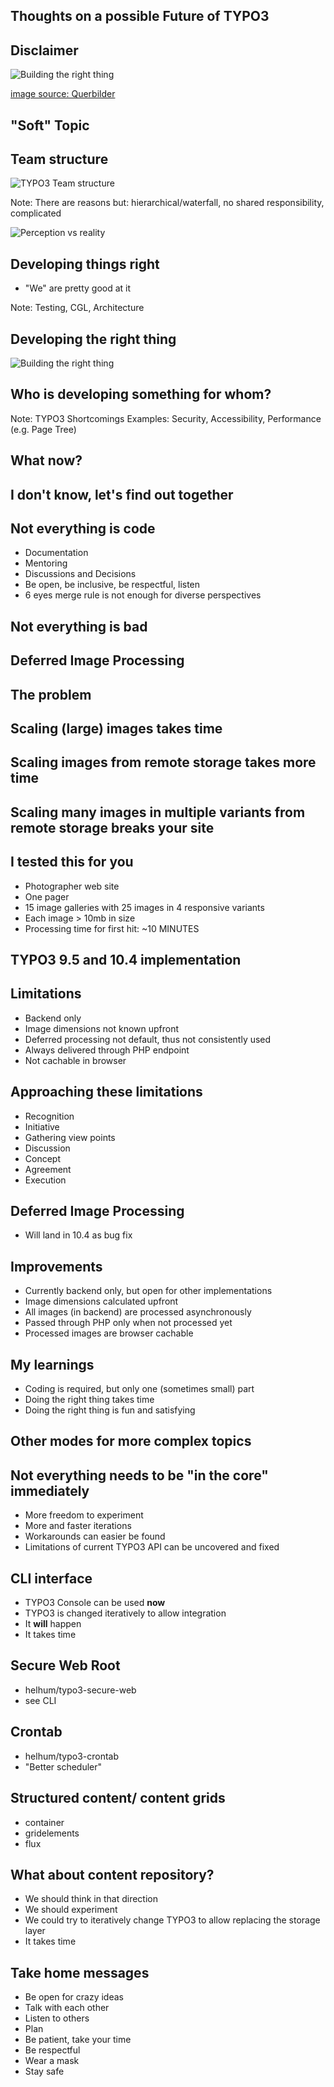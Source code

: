 ## Thoughts on a possible Future of TYPO3



## Disclaimer



![Building the right thing](assets/189_hellseher_glaskugel.gif)

[image source: Querbilder](http://www.querbilder.de/cartoons/189_hellseher_glaskugel.gif)



## "Soft" Topic



## Team structure



![TYPO3 Team structure](https://typo3.org/fileadmin/t3o_common_storage/images/community/teams_team-members/Core_Development_Structure.png)

Note: There are reasons but: hierarchical/waterfall, no shared responsibility, complicated



![Perception vs reality](assets/perception-reality.jpeg)



## Developing things right

- "We" are pretty good at it

Note: Testing, CGL, Architecture



## Developing the right thing



![Building the right thing](https://stevensonfinancialmarketing.files.wordpress.com/2012/02/funny_sales_marketing_cartoon_tree_swing_new_product.png)



## Who is developing something for whom?



<div class="tweet" data-src="https://twitter.com/nke_ise/status/897756900753891328" data-size="1"></div>

Note: TYPO3 Shortcomings Examples: Security, Accessibility, Performance (e.g. Page Tree) 



## What now?



## I don't know, let's find out together



## Not everything is code

- Documentation
- Mentoring
- Discussions and Decisions
- Be open, be inclusive, be respectful, listen
- 6 eyes merge rule is not enough for diverse perspectives



## Not everything is bad



## Deferred Image Processing



## The problem



## Scaling (large) images takes time 



## Scaling images from remote storage takes more time 



## Scaling many images in multiple variants from remote storage breaks your site  


## I tested this for you

- Photographer web site
- One pager
- 15 image galleries with 25 images in 4 responsive variants
- Each image > 10mb in size  
- Processing time for first hit: ~10 MINUTES



## TYPO3 9.5 and 10.4 implementation



## Limitations

- Backend only
- Image dimensions not known upfront
- Deferred processing not default, thus not consistently used
- Always delivered through PHP endpoint
- Not cachable in browser



## Approaching these limitations

- Recognition
- Initiative
- Gathering view points
- Discussion
- Concept
- Agreement
- Execution



## Deferred Image Processing

- Will land in 10.4 as bug fix 



## Improvements

- Currently backend only, but open for other implementations
- Image dimensions calculated upfront 
- All images (in backend) are processed asynchronously
- Passed through PHP only when not processed yet
- Processed images are browser cachable



## My learnings

- Coding is required, but only one (sometimes small) part
- Doing the right thing takes time
- Doing the right thing is fun and satisfying



## Other modes for more complex topics



## Not everything needs to be "in the core" immediately

- More freedom to experiment
- More and faster iterations
- Workarounds can easier be found
- Limitations of current TYPO3 API can be uncovered and fixed



## CLI interface

- TYPO3 Console can be used **now**
- TYPO3 is changed iteratively to allow integration
- It **will** happen
- It takes time



## Secure Web Root

- helhum/typo3-secure-web
- see CLI



## Crontab

- helhum/typo3-crontab
- "Better scheduler"



## Structured content/ content grids

- container
- gridelements
- flux



## What about content repository?

- We should think in that direction
- We should experiment
- We could try to iteratively change TYPO3 to allow replacing the storage layer
- It takes time



## Take home messages

- Be open for crazy ideas
- Talk with each other
- Listen to others
- Plan
- Be patient, take your time
- Be respectful
- Wear a mask
- Stay safe
